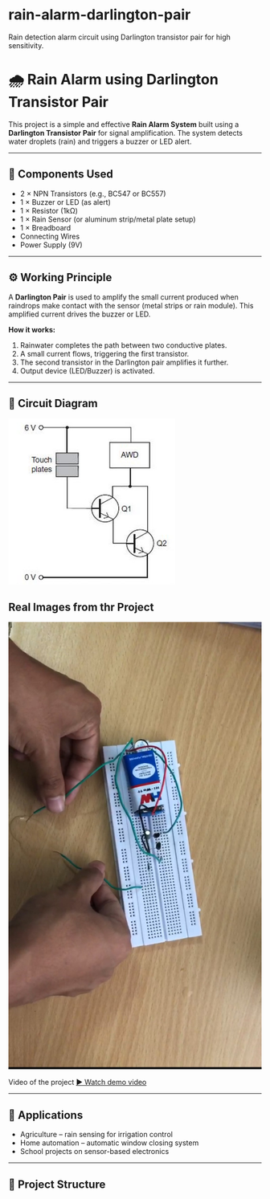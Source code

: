 # rain-alarm-darlington-pair
Rain detection alarm circuit using Darlington transistor pair for high sensitivity.

# 🌧️ Rain Alarm using Darlington Transistor Pair

This project is a simple and effective **Rain Alarm System** built using a **Darlington Transistor Pair** for signal amplification. The system detects water droplets (rain) and triggers a buzzer or LED alert.

---

## 🔧 Components Used

- 2 × NPN Transistors (e.g., BC547 or BC557)
- 1 × Buzzer or LED (as alert)
- 1 × Resistor (1kΩ)
- 1 × Rain Sensor (or aluminum strip/metal plate setup)
- 1 × Breadboard
- Connecting Wires
- Power Supply (9V)

---

## ⚙️ Working Principle

A **Darlington Pair** is used to amplify the small current produced when raindrops make contact with the sensor (metal strips or rain module). This amplified current drives the buzzer or LED.

**How it works:**
1. Rainwater completes the path between two conductive plates.
2. A small current flows, triggering the first transistor.
3. The second transistor in the Darlington pair amplifies it further.
4. Output device (LED/Buzzer) is activated.

---

## 🔁 Circuit Diagram

![Rain alarm Circuit](Rain-alarm-darlington-pair/Schematic_Diag.jpg)

## Real Images from thr Project
![Real Circuit](Rain-alarm-darlington-pair/rain-alarm.jpg)

Video of the project
[▶️ Watch demo video](Rain-alarm-darlington-pair/Darlington-pair-Rain-Alarm.mp4)



---

## 🧪 Applications

- Agriculture – rain sensing for irrigation control
- Home automation – automatic window closing system
- School projects on sensor-based electronics

---

## 📁 Project Structure
